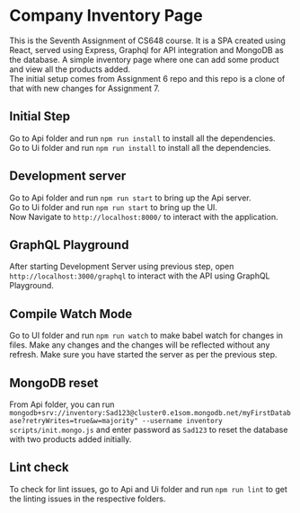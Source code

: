 # Company Inventory Page

This is the Seventh Assignment of CS648 course. It is a SPA created using React, served using Express, Graphql for API integration and MongoDB as the database. A simple inventory page where one can add some product and view all the products added.\
The initial setup comes from Assignment 6 repo and this repo is a clone of that with new changes for Assignment 7.

## Initial Step

Go to Api folder and run `npm run install` to install all the dependencies.\
Go to Ui folder and run `npm run install` to install all the dependencies.

## Development server

Go to Api folder and run `npm run start` to bring up the Api server.\
Go to Ui folder and run `npm run start` to bring up the UI.\
Now Navigate to `http://localhost:8000/` to interact with the application.

## GraphQL Playground

After starting Development Server using previous step, open `http://localhost:3000/graphql` to interact with the API using GraphQL Playground.

## Compile Watch Mode

Go to UI folder and run `npm run watch` to make babel watch for changes in files. Make any changes and the changes will be reflected without any refresh. Make sure you have started the server as per the previous step.

## MongoDB reset

From Api folder, you can run `mongodb+srv://inventory:Sad123@cluster0.e1som.mongodb.net/myFirstDatabase?retryWrites=true&w=majority" --username inventory scripts/init.mongo.js` and enter password as `Sad123` to reset the database with two products added initially.

## Lint check

To check for lint issues, go to Api and Ui folder and run `npm run lint` to get the linting issues in the respective folders.
